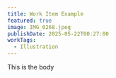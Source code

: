 ```yaml
---
title: Work Item Example
featured: true
image: IMG_0268.jpeg
publishDate: 2025-05-22T00:27:00
workTags:
  - Illustration
---
```

This is the body
